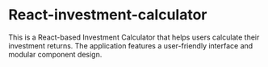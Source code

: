 # React-investment-calculator
 This is a React-based Investment Calculator that helps users calculate their investment returns. The application features a user-friendly interface and modular component design.
